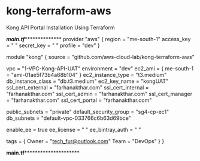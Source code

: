 # kong-terraform-aws
Kong API Portal Installation Using Terraform


*********************main.tf***********************************
provider "aws" {
  region = "me-south-1"
  access_key = " "
  secret_key = " "
  profile = "dev"
}

module "kong" {
  source = "github.com/aws-cloud-lab/kong-terraform-aws"

  vpc                   = "1-VPC-Kong-API-UAT"
  environment           = "dev"
  ec2_ami = {
    me-south-1 = "ami-01ae5f73b4a68b104"
  }
  ec2_instance_type = "t3.medium"
  db_instance_class = "db.t3.medium"
  ec2_key_name          = "kongUAT"
  ssl_cert_external     = "farhanakthar.com"
  ssl_cert_internal     = "farhanakthar.com"
  ssl_cert_admin        = "farhanakthar.com"
  ssl_cert_manager      = "farhanakthar.com"
  ssl_cert_portal       = "farhanakthar.com"
  
  public_subnets = "private"
  default_security_group = "sg4-cp-ec1"
  db_subnets = "default-vpc-033766c6b63d69bce"
  
  enable_ee = true
  ee_license = " "
  ee_bintray_auth = " "
  
  tags = {
     Owner = "tech_fur@outlook.com"
     Team = "DevOps"
  }
}


******************main.tf***************************************
